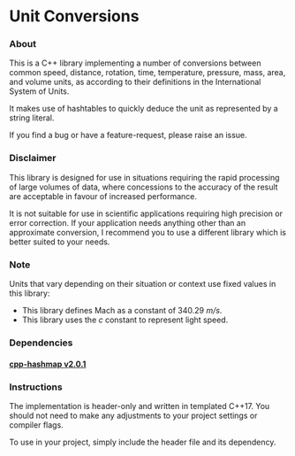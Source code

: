 # Unit Conversions

### About

This is a C++ library implementing a number of conversions between common speed, distance, rotation, time, temperature, pressure, mass, area, and volume units, as according to their definitions in the International System of Units.

It makes use of hashtables to quickly deduce the unit as represented by a string literal.

If you find a bug or have a feature-request, please raise an issue.

### Disclaimer

This library is designed for use in situations requiring the rapid processing of large volumes of data, where concessions to the accuracy of the result are acceptable in favour of increased performance.

It is not suitable for use in scientific applications requiring high precision or error correction. If your application needs anything other than an approximate conversion, I recommend you to use a different library which is better suited to your needs.

### Note

Units that vary depending on their situation or context use fixed values in this library:

- This library defines Mach as a constant of 340.29 *m/s*.
- This library uses the *c* constant to represent light speed. 

### Dependencies

#### [cpp-hashmap v2.0.1](https://github.com/wolgemoth/cpp-hashmap)

### Instructions

The implementation is header-only and written in templated C++17. You should not need to make any adjustments to your project settings or compiler flags.

To use in your project, simply include the header file and its dependency.
